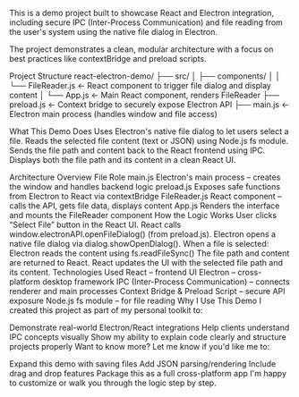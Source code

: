 This is a demo project built to showcase React and Electron integration, including secure IPC (Inter-Process Communication) and file reading from the user's system using the native file dialog in Electron.

The project demonstrates a clean, modular architecture with a focus on best practices like contextBridge and preload scripts.

Project Structure
react-electron-demo/ ├── src/ │ ├── components/ │ │ └── FileReader.js ← React component to trigger file dialog and display content
│ └── App.js ← Main React component, renders FileReader
├── preload.js ← Context bridge to securely expose Electron API
├── main.js ← Electron main process (handles window and file access)

What This Demo Does
Uses Electron's native file dialog to let users select a file.
Reads the selected file content (text or JSON) using Node.js fs module.
Sends the file path and content back to the React frontend using IPC.
Displays both the file path and its content in a clean React UI.

Architecture Overview
File	Role
main.js	Electron's main process – creates the window and handles backend logic
preload.js	Exposes safe functions from Electron to React via contextBridge
FileReader.js	React component – calls the API, gets file data, displays content
App.js	Renders the interface and mounts the FileReader component
How the Logic Works
User clicks “Select File” button in the React UI.
React calls window.electronAPI.openFileDialog() (from preload.js).
Electron opens a native file dialog via dialog.showOpenDialog().
When a file is selected:
Electron reads the content using fs.readFileSync()
The file path and content are returned to React.
React updates the UI with the selected file path and its content.
Technologies Used
React – frontend UI
Electron – cross-platform desktop framework
IPC (Inter-Process Communication) – connects renderer and main processes
Context Bridge & Preload Script – secure API exposure
Node.js fs module – for file reading
Why I Use This Demo
I created this project as part of my personal toolkit to:

Demonstrate real-world Electron/React integrations
Help clients understand IPC concepts visually
Show my ability to explain code clearly and structure projects properly
Want to know more?
Let me know if you'd like me to:

Expand this demo with saving files
Add JSON parsing/rendering
Include drag and drop features
Package this as a full cross-platform app
I'm happy to customize or walk you through the logic step by step.

